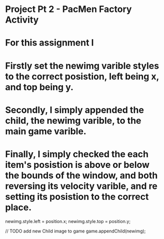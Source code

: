 # Project Pt 2 - PacMen Factory Activity
# For this assignment I
#   Firstly set the newimg varible styles to the correct posistion, left being x, and top being y.
#   Secondly, I simply appended the child, the newimg varible, to the main game varible.

#   Finally, I simply checked the each item's posistion is above or below the bounds of the window, and both reversing its velocity varible, and re setting its posistion to the correct place.




 newimg.style.left = position.x;
  newimg.style.top = position.y;
  

  // TODO add new Child image to game
  game.appendChild(newimg);

